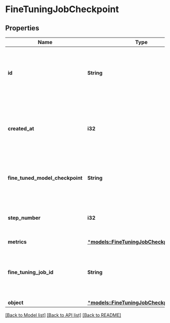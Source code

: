 # FineTuningJobCheckpoint

## Properties
Name | Type | Description | Notes
------------ | ------------- | ------------- | -------------
**id** | **String** | The checkpoint identifier, which can be referenced in the API endpoints. | 
**created_at** | **i32** | The Unix timestamp (in seconds) for when the checkpoint was created. | 
**fine_tuned_model_checkpoint** | **String** | The name of the fine-tuned checkpoint model that is created. | 
**step_number** | **i32** | The step number that the checkpoint was created at. | 
**metrics** | [***models::FineTuningJobCheckpointMetrics**](FineTuningJobCheckpoint_metrics.md) |  | 
**fine_tuning_job_id** | **String** | The name of the fine-tuning job that this checkpoint was created from. | 
**object** | [***models::FineTuningJobCheckpointObject**](FineTuningJobCheckpoint_object.md) |  | 

[[Back to Model list]](../README.md#documentation-for-models) [[Back to API list]](../README.md#documentation-for-api-endpoints) [[Back to README]](../README.md)


